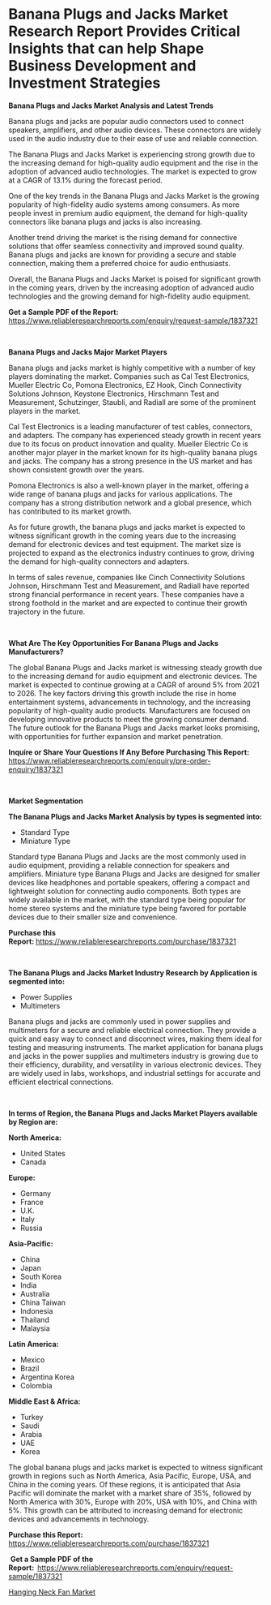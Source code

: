 <p><h1>Banana Plugs and Jacks Market Research Report Provides Critical Insights that can help Shape Business Development and Investment Strategies</h1></p><p><strong>Banana Plugs and Jacks Market Analysis and Latest Trends</strong></p>
<p><p>Banana plugs and jacks are popular audio connectors used to connect speakers, amplifiers, and other audio devices. These connectors are widely used in the audio industry due to their ease of use and reliable connection.</p><p>The Banana Plugs and Jacks Market is experiencing strong growth due to the increasing demand for high-quality audio equipment and the rise in the adoption of advanced audio technologies. The market is expected to grow at a CAGR of 13.1% during the forecast period.</p><p>One of the key trends in the Banana Plugs and Jacks Market is the growing popularity of high-fidelity audio systems among consumers. As more people invest in premium audio equipment, the demand for high-quality connectors like banana plugs and jacks is also increasing.</p><p>Another trend driving the market is the rising demand for connective solutions that offer seamless connectivity and improved sound quality. Banana plugs and jacks are known for providing a secure and stable connection, making them a preferred choice for audio enthusiasts.</p><p>Overall, the Banana Plugs and Jacks Market is poised for significant growth in the coming years, driven by the increasing adoption of advanced audio technologies and the growing demand for high-fidelity audio equipment.</p></p>
<p><strong>Get a Sample PDF of the Report:&nbsp;</strong> <a href="https://www.reliableresearchreports.com/enquiry/request-sample/1837321">https://www.reliableresearchreports.com/enquiry/request-sample/1837321</a></p>
<p>&nbsp;</p>
<p><strong>Banana Plugs and Jacks Major Market Players</strong></p>
<p><p>Banana plugs and jacks market is highly competitive with a number of key players dominating the market. Companies such as Cal Test Electronics, Mueller Electric Co, Pomona Electronics, EZ Hook, Cinch Connectivity Solutions Johnson, Keystone Electronics, Hirschmann Test and Measurement, Schutzinger, Staubli, and Radiall are some of the prominent players in the market.</p><p>Cal Test Electronics is a leading manufacturer of test cables, connectors, and adapters. The company has experienced steady growth in recent years due to its focus on product innovation and quality. Mueller Electric Co is another major player in the market known for its high-quality banana plugs and jacks. The company has a strong presence in the US market and has shown consistent growth over the years.</p><p>Pomona Electronics is also a well-known player in the market, offering a wide range of banana plugs and jacks for various applications. The company has a strong distribution network and a global presence, which has contributed to its market growth.</p><p>As for future growth, the banana plugs and jacks market is expected to witness significant growth in the coming years due to the increasing demand for electronic devices and test equipment. The market size is projected to expand as the electronics industry continues to grow, driving the demand for high-quality connectors and adapters.</p><p>In terms of sales revenue, companies like Cinch Connectivity Solutions Johnson, Hirschmann Test and Measurement, and Radiall have reported strong financial performance in recent years. These companies have a strong foothold in the market and are expected to continue their growth trajectory in the future.</p></p>
<p>&nbsp;</p>
<p><strong>What Are The Key Opportunities For Banana Plugs and Jacks Manufacturers?</strong></p>
<p><p>The global Banana Plugs and Jacks market is witnessing steady growth due to the increasing demand for audio equipment and electronic devices. The market is expected to continue growing at a CAGR of around 5% from 2021 to 2026. The key factors driving this growth include the rise in home entertainment systems, advancements in technology, and the increasing popularity of high-quality audio products. Manufacturers are focused on developing innovative products to meet the growing consumer demand. The future outlook for the Banana Plugs and Jacks market looks promising, with opportunities for further expansion and market penetration.</p></p>
<p><strong>Inquire or Share Your Questions If Any Before Purchasing This Report:</strong> <a href="https://www.reliableresearchreports.com/enquiry/pre-order-enquiry/1837321">https://www.reliableresearchreports.com/enquiry/pre-order-enquiry/1837321</a></p>
<p>&nbsp;</p>
<p><strong>Market Segmentation</strong></p>
<p><strong>The Banana Plugs and Jacks Market Analysis by types is segmented into:</strong></p>
<p><ul><li>Standard Type</li><li>Miniature Type</li></ul></p>
<p><p>Standard type Banana Plugs and Jacks are the most commonly used in audio equipment, providing a reliable connection for speakers and amplifiers. Miniature type Banana Plugs and Jacks are designed for smaller devices like headphones and portable speakers, offering a compact and lightweight solution for connecting audio components. Both types are widely available in the market, with the standard type being popular for home stereo systems and the miniature type being favored for portable devices due to their smaller size and convenience.</p></p>
<p><strong>Purchase this Report:&nbsp;</strong><a href="https://www.reliableresearchreports.com/purchase/1837321">https://www.reliableresearchreports.com/purchase/1837321</a></p>
<p>&nbsp;</p>
<p><strong>The Banana Plugs and Jacks Market Industry Research by Application is segmented into:</strong></p>
<p><ul><li>Power Supplies</li><li>Multimeters</li></ul></p>
<p><p>Banana plugs and jacks are commonly used in power supplies and multimeters for a secure and reliable electrical connection. They provide a quick and easy way to connect and disconnect wires, making them ideal for testing and measuring instruments. The market application for banana plugs and jacks in the power supplies and multimeters industry is growing due to their efficiency, durability, and versatility in various electronic devices. They are widely used in labs, workshops, and industrial settings for accurate and efficient electrical connections.</p></p>
<p>&nbsp;</p>
<p><strong>In terms of Region, the Banana Plugs and Jacks Market Players available by Region are:</strong></p>
<p>
    <p> <strong> North America: </strong>
        <ul>
            <li>United States</li>
            <li>Canada</li>
        </ul>
        </p> 
    <p> <strong> Europe: </strong>
        <ul>
            <li>Germany</li>
            <li>France</li>
            <li>U.K.</li>
            <li>Italy</li>
            <li>Russia</li>
        </ul>
        </p> 
    <p> <strong> Asia-Pacific: </strong>
        <ul>
            <li>China</li>
            <li>Japan</li>
            <li>South Korea</li>
            <li>India</li>
            <li>Australia</li>
            <li>China Taiwan</li>
            <li>Indonesia</li>
            <li>Thailand</li>
            <li>Malaysia</li>
        </ul>
        </p> 
    <p> <strong> Latin America: </strong>
        <ul>
            <li>Mexico</li>
            <li>Brazil</li>
            <li>Argentina Korea</li>
            <li>Colombia</li>
        </ul>
        </p> 
    <p> <strong> Middle East & Africa: </strong>
        <ul>
            <li>Turkey</li>
            <li>Saudi</li>
            <li>Arabia</li>
            <li>UAE</li>
            <li>Korea</li>
        </ul>
    </p>
    </p>
<p><p>The global banana plugs and jacks market is expected to witness significant growth in regions such as North America, Asia Pacific, Europe, USA, and China in the coming years. Of these regions, it is anticipated that Asia Pacific will dominate the market with a market share of 35%, followed by North America with 30%, Europe with 20%, USA with 10%, and China with 5%. This growth can be attributed to increasing demand for electronic devices and advancements in technology.</p></p>
<p><strong>Purchase this Report: </strong><a href="https://www.reliableresearchreports.com/purchase/1837321">https://www.reliableresearchreports.com/purchase/1837321</a></p>
<p>&nbsp;<strong>Get a Sample PDF of the Report:&nbsp;&nbsp;</strong><a href="https://www.reliableresearchreports.com/enquiry/request-sample/1837321">https://www.reliableresearchreports.com/enquiry/request-sample/1837321</a></p>
<p><strong></strong></p>
<p><p><a href="https://github.com/AKSHATREPORTPRIME/Market-Research-Report-List-3/blob/main/hanging-neck-fan-market.md">Hanging Neck Fan Market</a></p></p>